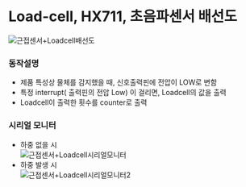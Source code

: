 # Load-cell, HX711, 초음파센서 배선도
![근접센서+Loadcell배선도](https://user-images.githubusercontent.com/98401825/163945290-700dc603-05a1-401e-875e-7f39590b2ab9.png)

### 동작설명  
* 제품 특성상 물체를 감지했을 때, 신호출력핀에 전압이 LOW로 변함
* 특정 interrupt( 출력핀의 전압 Low) 이 걸리면, Loadcell의 값을 출력  
* Loadcell이 출력한 횟수를 counter로 출력  

### 시리얼 모니터  
* 하중 없을 시  
![근접센서+Loadcell시리얼모니터](https://user-images.githubusercontent.com/98401825/163946248-726e9855-8e51-45f1-8fc8-cf78a5f9518f.png)  
* 하중 발생 시  
![근접센서+Loadcell시리얼모니터2](https://user-images.githubusercontent.com/98401825/163946353-0b335dbd-8a80-48ca-8095-ff68fd24ba49.png)


 

